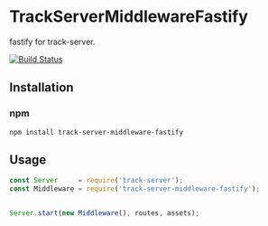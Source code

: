 # TrackServerMiddlewareFastify
fastify for track-server.

[![Build Status](https://travis-ci.org/yosami-framework/track-server-middleware-fastify.svg?branch=master)](https://travis-ci.org/yosami-framework/track-server-middleware-fastify)

## Installation

### npm

```shell
npm install track-server-middleware-fastify
```

## Usage

```javascript
const Server     = require('track-server');
const Middleware = require('track-server-middleware-fastify');


Server.start(new Middleware(), routes, assets);
```
